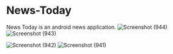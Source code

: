 # News-Today
News Today is an android news application.
![Screenshot (944)](https://user-images.githubusercontent.com/72554713/141486311-2d9243ca-b1d2-45e3-91fa-3706173adfa9.png)
![Screenshot (943)](https://user-images.githubusercontent.com/72554713/141486504-2acf8a19-0ad6-4aa2-bfab-b236b6bc03f0.png)

![Screenshot (942)](https://user-images.githubusercontent.com/72554713/141486674-6e119e11-8fb7-4295-a1df-ffa19e0b349c.png)
![Screenshot (941)](https://user-images.githubusercontent.com/72554713/141486683-8b7bd32a-fcf4-42a7-9310-01ef5a1fd7ef.png)
